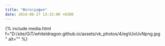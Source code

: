 ```yaml
---
title: "Фотография"
date: 2014-06-27 13:15:00 +0300
---
```



{% include media.html f="D:/site/GiT/whiteldragon.github.io/assets/vk_photos/4/egVJoUvNpng.jpg" alt="" %}
